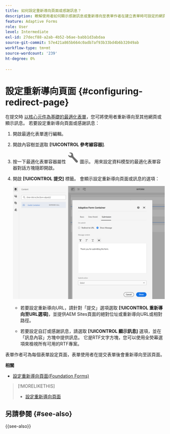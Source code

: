 ```yaml
---
title: 如何設定重新導向頁面或感謝訊息？
description: 瞭解使用者如何顯示感謝訊息或重新導向至表單作者在建立表單時可設定的網頁。
feature: Adaptive Forms
role: User
level: Intermediate
exl-id: 27decf88-a2ab-4b52-b6ae-babb1d3abdaa
source-git-commit: 57e421a865b664c0adb7af93b33bd4b6b32049ab
workflow-type: tm+mt
source-wordcount: '239'
ht-degree: 0%

---
```


# 設定重新導向頁面 {#configuring-redirect-page}

在提交時 [以核心元件為基礎的最適化表單](creating-adaptive-form-core-components.md)，您可將使用者重新導向至其他網頁或顯示訊息。 若要設定重新導向頁面或感謝訊息：

1. 開啟最適化表單進行編輯。
1. 開啟內容樹並選取 **[!UICONTROL 參考線容器]**.
1. 按一下最適化表單容器屬性 ![最適化表單容器屬性](/help/forms/assets/configure-icon.svg) 圖示。 用來設定資料模型的最適化表單容器對話方塊隨即開啟。
1. 開啟 **[!UICONTROL 提交]** 標籤。 會顯示設定重新導向頁面或訊息的選項：

   ![指南容器的提交對話方塊，用於設定重新導向頁面或訊息](/help/forms/assets/adaptive-forms-core-components-redirect-page-or-thank-you-message.png)

   * 若要設定重新導向URL，請針對「提交」選項選取 **[!UICONTROL 重新導向至URL選項]**，並提供AEM Sites頁面的絕對位址或重新導向URL或相對路徑。

   * 若要設定自訂或感謝訊息，請選取 **[!UICONTROL 顯示訊息]** 選項，並在「訊息內容」方塊中提供訊息。 它是RTF文字方塊，您可以使用全熒幕選項來檢視所有可用的RTF專案。

表單作者可為每個表單設定頁面，表單使用者在提交表單後會重新導向至該頁面。

**相關**

* [設定重新導向頁面(Foundation Forms)](configuring-redirect-page.md)

>[!MORELIKETHIS]
>
>* [設定重新導向頁面](/help/forms/configuring-redirect-page.md)

## 另請參閱 {#see-also}

{{see-also}}
